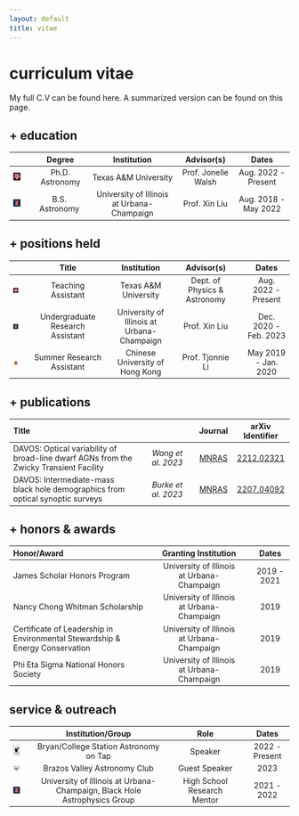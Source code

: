 ```yaml
---
layout: default
title: vitae
---
```


# curriculum vitae

My full C.V can be found here. A summarized version can be found on this page.

## + education

| | | Degree | Institution | Advisor(s) | Dates |
| :---: | :---: | :-----: | :----: | :---: | :---: |
| ![tamu](/assets/img/tamu_40.png) || Ph.D. Astronomy | Texas A&M University  | Prof. Jonelle Walsh  | Aug. 2022 - Present |
| ![uiuc](/assets/img/blocki_40.png) || B.S.&nbsp; Astronomy&nbsp; | University of Illinois at Urbana-Champaign  | Prof. Xin Liu  | Aug. 2018 - May 2022 |

## + positions held

| | | Title | Institution | Advisor(s) | | Dates |
| :---: | :---: | :-----: | :----: | :---: | :---: | :---: |
| ![tamu](/assets/img/tamu_40.png) || Teaching Assistant | Texas A&M University  | Dept. of Physics & Astronomy  | | Aug. 2022 - Present |
| ![tamu](/assets/img/blocki_40.png) || Undergraduate Research Assistant | University of Illinois at Urbana-Champaign  | Prof. Xin Liu  | | Dec. 2020 - Feb. 2023 |
| ![tamu](/assets/img/cuhk_40.png) || Summer Research Assistant | Chinese University of Hong Kong  | Prof. Tjonnie Li  | | May 2019 - Jan. 2020 |

## + publications

| Title | | | | Journal | arXiv Identifier |
| :--- | :---: | :---: | :---: | :---: | :----: |
| DAVOS: Optical variability of broad-line dwarf AGNs from the Zwicky Transient Facility || *Wang et al. 2023* || [MNRAS](https://academic.oup.com/mnras/article-abstract/521/1/99/7043476) | [2212.02321](https://arxiv.org/abs/2212.02321) |
| DAVOS: Intermediate-mass black hole demographics from  optical synoptic surveys|| *Burke et al. 2023* || [MNRAS](https://academic.oup.com/mnras/article-abstract/518/2/1880/6712807) | [2207.04092](https://arxiv.org/abs/2207.04092) | 

## + honors & awards

| Honor/Award | | Granting Institution | | Dates |
| :--- | :---: | :---: | :---: | :---: |
| James Scholar Honors Program || University of Illinois at Urbana-Champaign || 2019 - 2021 |
| Nancy Chong Whitman Scholarship || University of Illinois at Urbana-Champaign || 2019 |
| Certificate of Leadership in Environmental Stewardship & Energy Conservation || University of Illinois at Urbana-Champaign | | 2019 |
| Phi Eta Sigma National Honors Society || University of Illinois at Urbana-Champaign || 2019 |

## service & outreach

| | | Institution/Group | | Role | | Dates |
| :---: | :---: | :---: | :---: | :---: | :---: | :---: |
| ![aot](/assets/img/aot_40.jpg) || Bryan/College Station Astronomy on Tap || Speaker || 2022 - Present |
| ![aot](/assets/img/bvac_40.jpg) || Brazos Valley Astronomy Club || Guest Speaker || 2023 |
| ![uiuc](/assets/img/blocki_40.png) || University of Illinois at Urbana-Champaign, Black Hole Astrophysics Group || High School Research Mentor || 2021 - 2022 |

